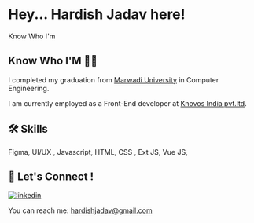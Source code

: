 
# Hey... Hardish Jadav here!

Know Who I'm


## Know Who I'M 👨‍💼

I completed my graduation from [Marwadi University](https://www.marwadiuniversity.ac.in/) in Computer Engineering.

I am currently employed as a Front-End developer at [Knovos India pvt.ltd](https://www.knovos.com/).


## 🛠 Skills
Figma, UI/UX , Javascript, HTML, CSS , Ext JS, Vue JS, 


## 🔗 Let's Connect !


[![linkedin](https://img.shields.io/badge/-Hardish%20Jadav-blue?style=plastic&logo=linkedin
)](https://www.linkedin.com/in/hardish-jadav)

You can reach me: hardishjadav@gmail.com




